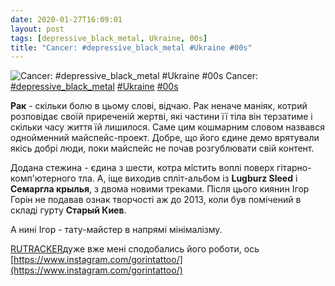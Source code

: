 ```yaml
---
date: 2020-01-27T16:09:01
layout: post
tags: [depressive_black_metal, Ukraine, 00s]
title: "Cancer: #depressive_black_metal #Ukraine #00s"
---
```

![Cancer: #depressive_black_metal #Ukraine #00s](https://res.cloudinary.com/vast-space-unexplored/image/upload/photos/photo_864_27-01-2020_15-36-07.jpg)
Cancer: [#depressive_black_metal](/tags/#depressive_black_metal) [#Ukraine](/tags/#Ukraine) [#00s](/tags/#00s)

**Рак** - скільки болю в цьому слові, відчаю. Рак неначе маніяк, котрий розповідає своїй приреченій жертві, які частини її тіла він терзатиме і скільки часу життя їй лишилося. Саме цим кошмарним словом назвався однойменний майспейс-проект. Добре, що його єдине демо врятували якісь добрі люди, поки майспейс не почав розгублювати свій контент.

Додана стежина - єдина з шести, котра містить воплі поверх гітарно-комп&#39;ютерного тла. А, іще виходив спліт-альбом із **Lugburz Sleed** і **Семаргла крылья**, з двома новими треками. Після цього киянин Ігор Горін не подавав ознак творчості аж до 2013, коли був помічений в складі гурту **Старый Киев**.

А нині Ігор - тату-майстер в напрямі мінімалізму.

[RUTRACKER](https://rutracker.org/forum/viewtopic.php?t=4261186)дуже вже мені сподобались його роботи, ось [https://www.instagram.com/gorintattoo/](https://www.instagram.com/gorintattoo/)
